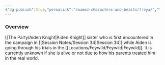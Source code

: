 ```yaml
---
{"dg-publish":true,"permalink":"/named-characters-and-beasts/freya/","tags":["NPC"],"updated":"2025-03-09T16:55:46.103+00:00"}
---
```



### Overview
[[The Party/Aiden Knight\|Aiden Knight]] sister who is first encountered in the campaign in [[Session Notes/Session 34\|Session 34]] while Aiden is going through his trials in the [[Locations/Feywild/Feywild\|Feywild]]. It is currently unknown if she is alive or not due to how his parents treated him in the real world. 